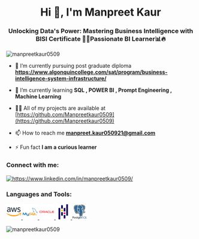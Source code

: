 
<h1 align="center">Hi 👋, I'm Manpreet Kaur</h1>
<h3 align="center">Unlocking Data's Power: Mastering Business Intelligence with BISI Certificate 🚀🌟Passionate BI Learner📊🔥</h3>

<p align="left"> <img src="https://komarev.com/ghpvc/?username=manpreetkaur0509&label=Profile%20views&color=0e75b6&style=flat" alt="manpreetkaur0509" /> </p>

- 🔭 I’m currently pursuing post graduate diploma **https://www.algonquincollege.com/sat/program/business-intelligence-system-infrastructure/**

- 🌱 I’m currently learning **SQL , POWER BI , Prompt Engineering , Machine Learning**

- 👨‍💻 All of my projects are available at [https://github.com/Manpreetkaur0509](https://github.com/Manpreetkaur0509)

- 📫 How to reach me **manpreet.kaur050921@gmail.com**

- ⚡ Fun fact **I am a curious learner**

<h3 align="left">Connect with me:</h3>
<p align="left">
<a href="https://linkedin.com/in/https://www.linkedin.com/in/manpreetkaur0509/" target="blank"><img align="center" src="https://raw.githubusercontent.com/rahuldkjain/github-profile-readme-generator/master/src/images/icons/Social/linked-in-alt.svg" alt="https://www.linkedin.com/in/manpreetkaur0509/" height="30" width="40" /></a>
</p>

<h3 align="left">Languages and Tools:</h3>
<p align="left"> <a href="https://aws.amazon.com" target="_blank" rel="noreferrer"> <img src="https://raw.githubusercontent.com/devicons/devicon/master/icons/amazonwebservices/amazonwebservices-original-wordmark.svg" alt="aws" width="40" height="40"/> </a> <a href="https://www.mysql.com/" target="_blank" rel="noreferrer"> <img src="https://raw.githubusercontent.com/devicons/devicon/master/icons/mysql/mysql-original-wordmark.svg" alt="mysql" width="40" height="40"/> </a> <a href="https://www.oracle.com/" target="_blank" rel="noreferrer"> <img src="https://raw.githubusercontent.com/devicons/devicon/master/icons/oracle/oracle-original.svg" alt="oracle" width="40" height="40"/> </a> <a href="https://pandas.pydata.org/" target="_blank" rel="noreferrer"> <img src="https://raw.githubusercontent.com/devicons/devicon/2ae2a900d2f041da66e950e4d48052658d850630/icons/pandas/pandas-original.svg" alt="pandas" width="40" height="40"/> </a> <a href="https://www.postgresql.org" target="_blank" rel="noreferrer"> <img src="https://raw.githubusercontent.com/devicons/devicon/master/icons/postgresql/postgresql-original-wordmark.svg" alt="postgresql" width="40" height="40"/> </a> </p>

<p><img align="center" src="https://github-readme-stats.vercel.app/api/top-langs?username=manpreetkaur0509&show_icons=true&locale=en&layout=compact" alt="manpreetkaur0509" /></p>

